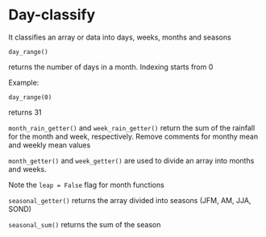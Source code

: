 # Day-classify
It classifies an array or data into days, weeks, months and seasons

```
day_range()
```
returns the number of days in a month. Indexing starts from 0

Example:
```
day_range(0)
```
returns 31

```month_rain_getter()``` and ```week_rain_getter()``` return the sum of the rainfall for the month and week, respectively. Remove comments for monthy mean and weekly mean values  

```month_getter()``` and ```week_getter()``` are used to divide an array into months and weeks.  

Note the ```leap = False``` flag for month functions   

```seasonal_getter()``` returns the array divided into seasons (JFM, AM, JJA, SOND)  

```seasonal_sum()``` returns the sum of the season
